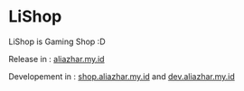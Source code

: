 # LiShop
LiShop is Gaming Shop :D

Release in : [aliazhar.my.id](https://aliazhar.my.id)

Developement in : [shop.aliazhar.my.id](https://shop.aliazhar.my.id) and [dev.aliazhar.my.id](https://dev.aliazhar.my.id)
